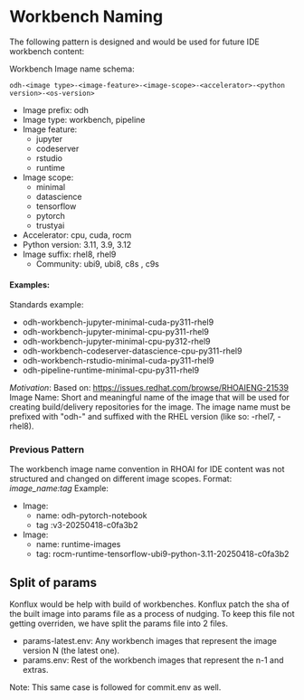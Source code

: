 # Workbench Naming

The following pattern is designed and would be used for future IDE workbench content:

Workbench Image name schema:

```
odh-<image type>-<image-feature>-<image-scope>-<accelerator>-<python version>-<os-version>
```

- Image prefix: odh
- Image type: workbench, pipeline
- Image feature:
  - jupyter
  - codeserver
  - rstudio
  - runtime
- Image scope:
  - minimal
  - datascience
  - tensorflow
  - pytorch
  - trustyai
- Accelerator: cpu, cuda, rocm
- Python version: 3.11, 3.9, 3.12
- Image suffix: rhel8, rhel9
  - Community: ubi9, ubi8, c8s , c9s

#### Examples:

Standards example:

* odh-workbench-jupyter-minimal-cuda-py311-rhel9
* odh-workbench-jupyter-minimal-cpu-py311-rhel9
* odh-workbench-jupyter-minimal-cpu-py312-rhel9
* odh-workbench-codeserver-datascience-cpu-py311-rhel9
* odh-workbench-rstudio-minimal-cuda-py311-rhel9
* odh-pipeline-runtime-minimal-cpu-py311-rhel9



_Motivation_:
Based on: https://issues.redhat.com/browse/RHOAIENG-21539
Image Name: Short and meaningful name of the image that will be used for creating build/delivery repositories for the image. The image name must be prefixed with "odh-" and suffixed with the RHEL version (like so: -rhel7, -rhel8).

### Previous Pattern

The workbench image name convention in RHOAI for IDE content was not structured and changed on different image scopes.
Format: _image_name:tag_
Example:

- Image:
  - name: odh-pytorch-notebook
  - tag :v3-20250418-c0fa3b2
- Image:
  - name: runtime-images
  - tag: rocm-runtime-tensorflow-ubi9-python-3.11-20250418-c0fa3b2

## Split of params

Konflux would be help with build of workbenches. Konflux patch the sha of the built image into params file as a process of nudging.
To keep this file not getting overriden, we have split the params file into 2 files.
- params-latest.env: Any workbench images that represent the image version N (the latest one).
- params.env: Rest of the workbench images that represent the n-1 and extras.

Note: This same case is followed for commit.env as well.
